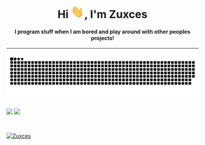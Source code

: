<div align="center">
<h1 align="center">Hi <img width="35" src="https://github.com/1999AZZAR/1999AZZAR/blob/main/resources/img/waving.gif">, I'm Zuxces</h1>
<h4 align="center">I program stuff when I am bored and play around with other peoples projects! </h4>
</div>

------

<div align="center">
  <img  src="https://github.com/1999AZZAR/1999AZZAR/blob/main/resources/img/grid-snake.svg"
       alt="snake" /></a>
</div>

<br/>
<p align="left">
  <img width="49.5%" src="https://github-readme-stats.vercel.app/api?username=Zuxces&show_icons=true&theme=gruvbox&hide_border=true" />
    <img width="49.5%" src="https://github-readme-streak-stats.herokuapp.com/?user=Zuxces&theme=gruvbox&hide_border=true" />
  </a>
</p>
<br>

[![Zuxces](https://activity-graph.herokuapp.com/graph?username=abhigyantrips&custom_title=Zuxces%20Stats's%20Contribution%20Graph&theme=gruvbox&bg_color=282828&hide_border=true&line=d1a01f&point=c58545)](https://abhigyantrips.dev)
